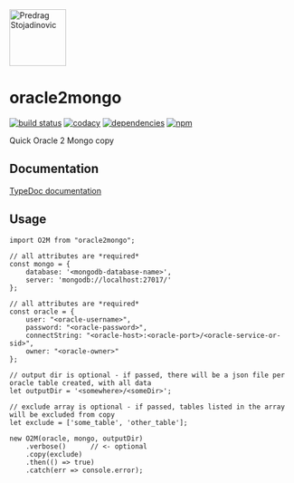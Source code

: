 <a href="http://stojadinovic.net">
  <img alt="Predrag Stojadinovic" src="https://en.stojadinovic.net/assets/images/logo-128x128-88.jpg" width="100">
</a>

# oracle2mongo
[![build status](https://img.shields.io/travis/cope/oracle2mongo.svg?branch=master)](https://travis-ci.org/cope/oracle2mongo)
[![codacy](https://img.shields.io/codacy/grade/07b287618ee8467da981a039baea0b10.svg)](https://www.codacy.com/project/cope/oracle2mongo/dashboard)
[![dependencies](https://david-dm.org/cope/oracle2mongo.svg)](https://www.npmjs.com/package/oracle2mongo)
[![npm](https://img.shields.io/npm/dt/oracle2mongo.svg)](https://www.npmjs.com/package/oracle2mongo)

Quick Oracle 2 Mongo copy

## Documentation

[TypeDoc documentation](https://cope.github.io/oracle2mongo/docs/)

## Usage

	import O2M from "oracle2mongo";
	
	// all attributes are *required*
	const mongo = {
		database: '<mongodb-database-name>',
		server: 'mongodb://localhost:27017/'
	};
	
	// all attributes are *required*
	const oracle = {
		user: "<oracle-username>",
		password: "<oracle-password>",
		connectString: "<oracle-host>:<oracle-port>/<oracle-service-or-sid>",
		owner: "<oracle-owner>"
	};

	// output dir is optional - if passed, there will be a json file per oracle table created, with all data
	let outputDir = '<somewhere>/<someDir>';

	// exclude array is optional - if passed, tables listed in the array will be excluded from copy
	let exclude = ['some_table', 'other_table'];

	new O2M(oracle, mongo, outputDir)
		.verbose()		// <- optional
		.copy(exclude)
		.then(() => true)
		.catch(err => console.error);
